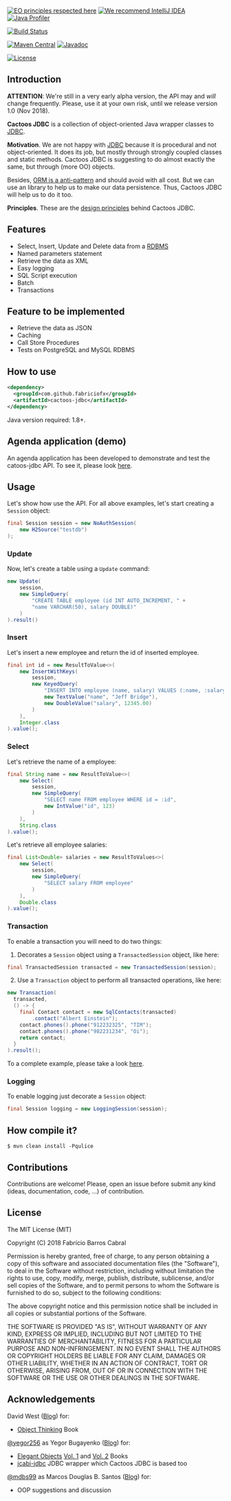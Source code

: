 [![EO principles respected here](http://www.elegantobjects.org/badge.svg)](http://www.elegantobjects.org)
[![We recommend IntelliJ IDEA](http://www.elegantobjects.org/intellij-idea.svg)](https://www.jetbrains.com/idea/)
[![Java Profiler](https://www.ej-technologies.com/images/product_banners/jprofiler_small.png)](https://www.ej-technologies.com/products/jprofiler/overview.html)

[![Build Status](https://travis-ci.org/fabriciofx/cactoos-jdbc.svg?branch=master)](https://travis-ci.org/fabriciofx/cactoos-jdbc)

[![Maven Central](https://img.shields.io/maven-central/v/com.github.fabriciofx/cactoos-jdbc.svg)](https://search.maven.org/artifact/com.github.fabriciofx/cactoos-jdbc/0.2.1/jar)
[![Javadoc](http://www.javadoc.io/badge/com.github.fabriciofx/cactoos-jdbc.svg)](http://www.javadoc.io/doc/com.github.fabriciofx/cactoos-jdbc)

[![License](https://img.shields.io/badge/license-MIT-green.svg)](https://github.com/fabriciofx/cactoos-jdbc/blob/master/LICENSE.txt)


## Introduction

**ATTENTION**: We're still in a very early alpha version, the API may and
*will* change frequently. Please, use it at your own risk, until we release
version 1.0 (Nov 2018).

**Cactoos JDBC** is a collection of object-oriented Java wrapper classes to
[JDBC](https://en.wikipedia.org/wiki/Java_Database_Connectivity).

**Motivation**.
We are not happy with
[JDBC](https://en.wikipedia.org/wiki/Java_Database_Connectivity)
because it is procedural and not object-oriented. It does its job, but mostly
through strongly coupled classes and static methods. Cactoos JDBC is suggesting
to do almost exactly the same, but through (more OO) objects.

Besides, [ORM is a
anti-pattern](https://www.yegor256.com/2014/12/01/orm-offensive-anti-pattern.html)
and should avoid with all cost. But we can use an library to help us to make
our data persistence. Thus, Cactoos JDBC will help us to do it too.

**Principles**.
These are the [design principles](http://www.elegantobjects.org#principles)
behind Cactoos JDBC.


## Features

- Select, Insert, Update and Delete data from a [RDBMS](https://en.wikipedia.org/wiki/Relational_database_management_system)
- Named parameters statement
- Retrieve the data as XML
- Easy logging
- SQL Script execution
- Batch
- Transactions


## Feature to be implemented
- Retrieve the data as JSON
- Caching
- Call Store Procedures
- Tests on PostgreSQL and MySQL RDBMS


## How to use

```xml
<dependency>
  <groupId>com.github.fabriciofx</groupId>
  <artifactId>cactoos-jdbc</artifactId>
</dependency>
```

Java version required: 1.8+.


## Agenda application (demo)

An agenda application has been developed to demonstrate and test the
catoos-jdbc API. To see it, please look [here](https://github.com/fabriciofx/cactoos-jdbc/tree/master/src/test/java/com/github/fabriciofx/cactoos/jdbc/agenda).

## Usage
Let's show how use the API. For all above examples, let's start creating a
`Session` object:
```java
final Session session = new NoAuthSession(
    new H2Source("testdb")
);
```

### Update
Now, let's create a table using a `Update` command:
```java
new Update(
    session,
    new SimpleQuery(
        "CREATE TABLE employee (id INT AUTO_INCREMENT, " +
        "name VARCHAR(50), salary DOUBLE)"
    )
).result()
```

### Insert
Let's insert a new employee and return the id of inserted employee.
```java
final int id = new ResultToValue<>(
    new InsertWithKeys(
        session,
        new KeyedQuery(
            "INSERT INTO employee (name, salary) VALUES (:name, :salary)",
            new TextValue("name", "Jeff Bridge"),
            new DoubleValue("salary", 12345.00)
        )
    ),
    Integer.class
).value();
```

### Select
Let's retrieve the name of a employee:
```java
final String name = new ResultToValue<>(
    new Select(
        session,
        new SimpleQuery(
            "SELECT name FROM employee WHERE id = :id",
            new IntValue("id", 123)
        )
    ),
    String.class
).value();
```

Let's retrieve all employee salaries:
```java
final List<Double> salaries = new ResultToValues<>(
    new Select(
        session,
        new SimpleQuery(
            "SELECT salary FROM employee"
        )
    ),
    Double.class
).value();
```

### Transaction

To enable a transaction you will need to do two things:
1. Decorates a `Session` object using a `TransactedSession` object, like here:
```java
final TransactedSession transacted = new TransactedSession(session);
```
2. Use a `Transaction` object to perform all transacted operations, like here:
```java
new Transaction(
  transacted,
  () -> {
    final Contact contact = new SqlContacts(transacted)
        .contact("Albert Einstein");
    contact.phones().phone("912232325", "TIM");
    contact.phones().phone("982231234", "Oi");
    return contact;
  }
).result();
```

To a complete example, please take a look [here](https://github.com/fabriciofx/cactoos-jdbc/blob/master/src/test/java/com/github/fabriciofx/cactoos/jdbc/stmt/TransactionTest.java).


### Logging
To enable logging just decorate a `Session` object:
```java
final Session logging = new LoggingSession(session);
```


## How compile it?

```
$ mvn clean install -Pqulice
```

## Contributions

Contributions are welcome! Please, open an issue before submit any kind (ideas,
documentation, code, ...) of contribution.


## License

The MIT License (MIT)

Copyright (C) 2018 Fabrício Barros Cabral

Permission is hereby granted, free of charge, to any person obtaining a copy
of this software and associated documentation files (the "Software"), to deal
in the Software without restriction, including without limitation the rights
to use, copy, modify, merge, publish, distribute, sublicense, and/or sell
copies of the Software, and to permit persons to whom the Software is
furnished to do so, subject to the following conditions:

The above copyright notice and this permission notice shall be included in
all copies or substantial portions of the Software.

THE SOFTWARE IS PROVIDED "AS IS", WITHOUT WARRANTY OF ANY KIND, EXPRESS OR
IMPLIED, INCLUDING BUT NOT LIMITED TO THE WARRANTIES OF MERCHANTABILITY,
FITNESS FOR A PARTICULAR PURPOSE AND NON-INFRINGEMENT. IN NO EVENT SHALL THE
AUTHORS OR COPYRIGHT HOLDERS BE LIABLE FOR ANY CLAIM, DAMAGES OR OTHER
LIABILITY, WHETHER IN AN ACTION OF CONTRACT, TORT OR OTHERWISE, ARISING FROM,
OUT OF OR IN CONNECTION WITH THE SOFTWARE OR THE USE OR OTHER DEALINGS IN THE
SOFTWARE.


## Acknowledgements

David West ([Blog](http://davewest.us/)) for:
- [Object Thinking](http://amzn.to/2BVeiNl) Book

[@yegor256](https://github.com/yegor256) as Yegor Bugayenko ([Blog](https://wwww.yegor256.com)) for:
- [Elegant Objects](https://www.yegor256.com/elegant-objects.html) [Vol. 1](http://amzn.to/2BXdZSs) and [Vol. 2](http://amzn.to/2BuFFP4) Books
- [jcabi-jdbc](https://jdbc.jcabi.com/index.html) JDBC wrapper which Cactoos JDBC is based too

[@mdbs99](https://github.com/mdbs99) as Marcos Douglas B. Santos ([Blog](https://wwww.objectpascalprogramming.com)) for:
- OOP suggestions and discussion

